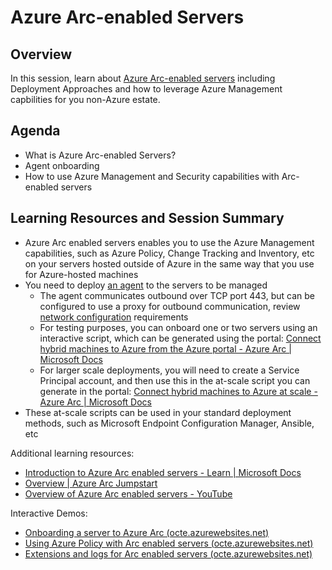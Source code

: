 # Azure Arc-enabled Servers

## Overview

In this session, learn about [Azure Arc-enabled servers](https://docs.microsoft.com/en-us/azure/azure-arc/servers/overview) including Deployment Approaches and how to leverage Azure Management capbilities for you non-Azure estate.

## Agenda

* What is Azure Arc-enabled Servers?
* Agent onboarding
* How to use Azure Management and Security capabilities with Arc-enabled servers


## Learning Resources and Session Summary

*   Azure Arc enabled servers enables you to use the Azure Management capabilities, such as Azure Policy, Change Tracking and Inventory, etc on your servers hosted outside of Azure in the same way that you use for Azure-hosted machines
*   You need to deploy [an agent](https://docs.microsoft.com/en-us/azure/azure-arc/servers/agent-overview) to the servers to be managed
    *   The agent communicates outbound over TCP port 443, but can be configured to use a proxy for outbound communication, review [network configuration](https://docs.microsoft.com/en-us/azure/azure-arc/servers/agent-overview#networking-configuration) requirements
    *   For testing purposes, you can onboard one or two servers using an interactive script, which can be generated using the portal: [Connect hybrid machines to Azure from the Azure portal - Azure Arc | Microsoft Docs](https://docs.microsoft.com/en-us/azure/azure-arc/servers/onboard-portal)
    *   For larger scale deployments, you will need to create a Service Principal account, and then use this in the at-scale script you can generate in the portal: [Connect hybrid machines to Azure at scale - Azure Arc | Microsoft Docs](https://docs.microsoft.com/en-us/azure/azure-arc/servers/onboard-service-principal)
*   These at-scale scripts can be used in your standard deployment methods, such as Microsoft Endpoint Configuration Manager, Ansible, etc

Additional learning resources:

*   [Introduction to Azure Arc enabled servers - Learn | Microsoft Docs](https://docs.microsoft.com/en-us/learn/modules/intro-to-arc-for-servers/)
*   [Overview | Azure Arc Jumpstart](https://azurearcjumpstart.io/overview/)
*   [Overview of Azure Arc enabled servers - YouTube](https://www.youtube.com/watch?v=2KbILoO3rqc)

Interactive Demos:

*   [Onboarding a server to Azure Arc (octe.azurewebsites.net)](https://octe.azurewebsites.net/Microsoft/viewer/71/index.html#/0/0.)
*   [Using Azure Policy with Arc enabled servers (octe.azurewebsites.net)](https://octe.azurewebsites.net/Microsoft/viewer/68/index.html#/0/0)
*   [Extensions and logs for Arc enabled servers (octe.azurewebsites.net)](https://octe.azurewebsites.net/Microsoft/viewer/72/index.html#/)